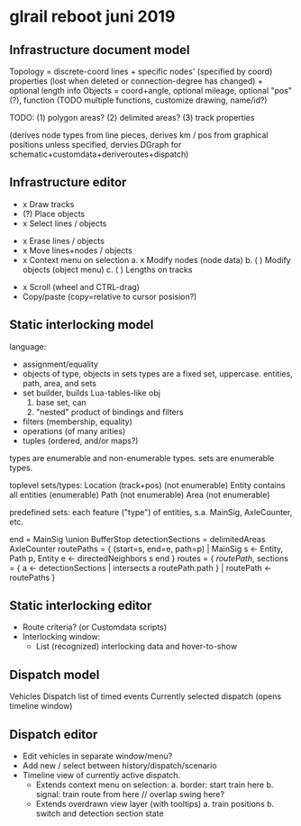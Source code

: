 # glrail reboot juni 2019


## Infrastructure document model
Topology = discrete-coord lines 
           + specific nodes' (specified by coord) properties 
               (lost when deleted or connection-degree has changed)
           + optional length info
Objects = coord+angle, optional mileage, optional "pos" (?),
          function (TODO multiple functions, customize drawing, name/id?)

TODO: (1) polygon areas? (2) delimited areas? (3) track properties


(derives node types from line pieces,
 derives km / pos from graphical positions unless specified,
 dervies DGraph for schematic+customdata+deriveroutes+dispatch)

## Infrastructure editor

 *  x  Draw tracks
 * (?) Place objects
 *  x  Select lines / objects
   -  x  Erase lines / objects
   -  x  Move lines+nodes / objects
   -  x Context menu on selection
     a.  x  Modify nodes (node data)
     b. ( ) Modify objects (object menu)
     c. ( ) Lengths on tracks
 *  x  Scroll (wheel and CTRL-drag)
 * Copy/paste (copy=relative to cursor posision?)


## Static interlocking model


language: 
 - assignment/equality
 - objects of type, objects in sets
   types are a fixed set, uppercase. 
   entities, path, area, and sets 
 - set builder, builds Lua-tables-like obj
    1. base set, can 
    2. "nested" product of bindings and filters
 - filters (membership, equality)
 - operations (of many arities) 
 - tuples (ordered, and/or maps?)

types are enumerable and  non-enumerable types.
sets are enumerable types.

toplevel sets/types: Location (track+pos) (not enumerable)
		     Entity contains all entities (enumerable)
                     Path (not enumerable)
		     Area (not enumerable)

predefined sets: each feature ("type") of entities, s.a. MainSig, AxleCounter, etc.

end = MainSig \union BufferStop
detectionSections = delimitedAreas AxleCounter
routePaths = { (start=s, end=e, path=p) | MainSig s <- Entity,
				          Path p, Entity e <- directedNeighbors s end }
routes = { *routePath*, 
	    sections = { a <- detectionSections | intersects a routePath.path }
         | routePath <- routePaths }


## Static interlocking editor

 * Route criteria? (or Customdata scripts)
 * Interlocking window:
   - List (recognized) interlocking data and hover-to-show



## Dispatch model

Vehicles
Dispatch list of timed events 
Currently selected dispatch (opens timeline window)

## Dispatch editor

 * Edit vehicles in separate window/menu?
 * Add new / select between history/dispatch/scenario
 * Timeline view of currently active dispatch.
   - Extends context menu on selection:
     a. border: start train here
     b. signal: train route from here // overlap swing here?
   - Extends overdrawn view layer (with tooltips)
     a. train positions
     b. switch and detection section state


